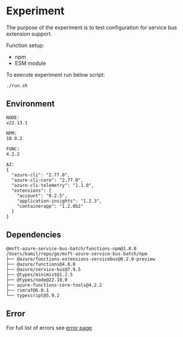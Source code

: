 # Experiment

The purpose of the experiment is to test configuration for service bus extension support.

Function setup:
- npm
- ESM module

To execute experiment run below script:
```shell
./run.sh
```

## Environment

```text
NODE:
v22.13.1

NPM:
10.9.2

FUNC:
4.2.2

AZ:
{
  "azure-cli": "2.77.0",
  "azure-cli-core": "2.77.0",
  "azure-cli-telemetry": "1.1.0",
  "extensions": {
    "account": "0.2.5",
    "application-insights": "1.2.3",
    "containerapp": "1.2.0b2"
  }
}
```

## Dependencies

```text
@msft-azure-service-bus-batch/functions-npm@1.0.0 /Users/kamil/repo/ge/msft-azure-service-bus-batch/npm
├── @azure/functions-extensions-servicebus@0.2.0-preview
├── @azure/functions@4.8.0
├── @azure/service-bus@7.9.5
├── @types/minimist@1.2.5
├── @types/node@22.18.0
├── azure-functions-core-tools@4.2.2
├── rimraf@6.0.1
└── typescript@5.9.2

```

## Error

For full list of errors see [error page](./ERROR.md)

